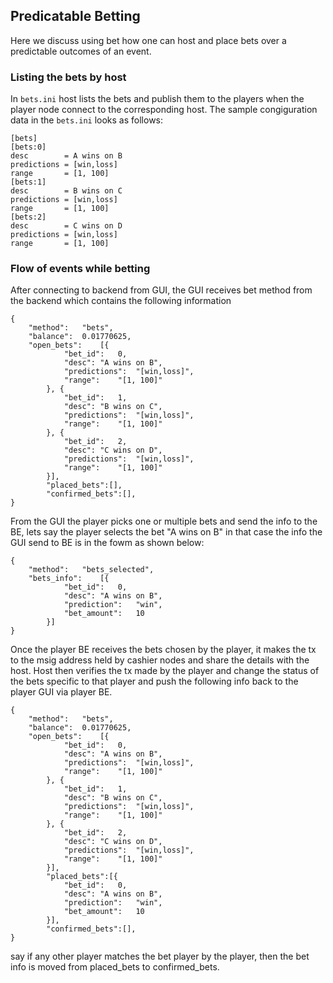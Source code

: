 ## Predicatable Betting
Here we discuss using bet how one can host and place bets over a predictable outcomes of an event.

### Listing the bets by host
In `bets.ini` host lists the bets and publish them to the players when the player node connect to the corresponding host. The sample congiguration data in the `bets.ini` looks as follows:
```
[bets]
[bets:0]
desc		= A wins on B
predictions	= [win,loss]
range		= [1, 100]
[bets:1]
desc		= B wins on C
predictions	= [win,loss]
range		= [1, 100]
[bets:2]
desc		= C wins on D
predictions	= [win,loss]
range		= [1, 100]
```

### Flow of events while betting
After connecting to backend from GUI, the GUI receives bet method from the backend which contains the following information
```
{
	"method":	"bets",
	"balance":	0.01770625,
	"open_bets":	[{
			"bet_id":	0,
			"desc":	"A wins on B",
			"predictions":	"[win,loss]",
			"range":	"[1, 100]"
		}, {
			"bet_id":	1,
			"desc":	"B wins on C",
			"predictions":	"[win,loss]",
			"range":	"[1, 100]"
		}, {
			"bet_id":	2,
			"desc":	"C wins on D",
			"predictions":	"[win,loss]",
			"range":	"[1, 100]"
		}],
		"placed_bets":[],
		"confirmed_bets":[],
}
```
From the GUI the player picks one or multiple bets and send the info to the BE, lets say the player selects the bet "A wins on B" in that case the info the GUI send to BE is in the fowm as shown below:
```
{
	"method":	"bets_selected",	
	"bets_info":	[{
			"bet_id":	0,
			"desc":	"A wins on B",
			"prediction":	"win",
			"bet_amount":	10
		}]
}
```
Once the player BE receives the bets chosen by the player, it makes the tx to the msig address held by cashier nodes and share the details with the host. Host then verifies the tx made by the player and change the status of the bets specific to that player and push the following info back to the player GUI via player BE.
```
{
	"method":	"bets",
	"balance":	0.01770625,
	"open_bets":	[{
			"bet_id":	0,
			"desc":	"A wins on B",
			"predictions":	"[win,loss]",
			"range":	"[1, 100]"
		}, {
			"bet_id":	1,
			"desc":	"B wins on C",
			"predictions":	"[win,loss]",
			"range":	"[1, 100]"
		}, {
			"bet_id":	2,
			"desc":	"C wins on D",
			"predictions":	"[win,loss]",
			"range":	"[1, 100]"
		}],
		"placed_bets":[{
			"bet_id":	0,
			"desc":	"A wins on B",
			"prediction":	"win",
			"bet_amount":	10
		}],
		"confirmed_bets":[],
}
```
say if any other player matches the bet player by the player, then the bet info is moved from placed_bets to confirmed_bets.
